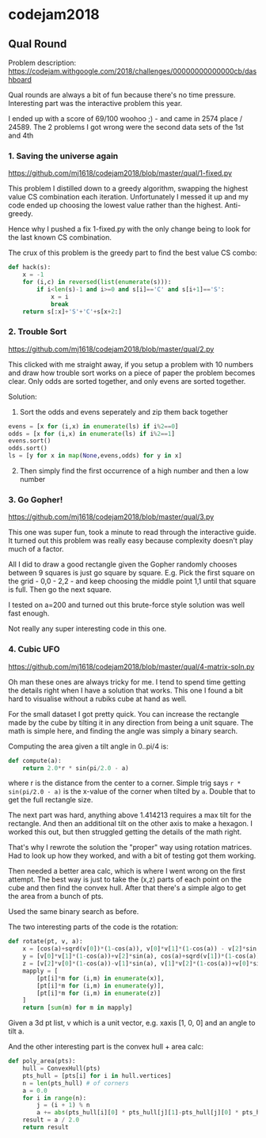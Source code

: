 # codejam2018

## Qual Round

Problem description:
https://codejam.withgoogle.com/2018/challenges/00000000000000cb/dashboard

Qual rounds are always a bit of fun because there's no time pressure. Interesting part was the interactive problem this year.

I ended up with a score of 69/100 woohoo ;) - and came in 2574 place / 24589.
The 2 problems I got wrong were the second data sets of the 1st and 4th

### 1. Saving the universe again
https://github.com/mj1618/codejam2018/blob/master/qual/1-fixed.py

This problem I distilled down to a greedy algorithm, swapping the highest value CS combination each iteration.
Unfortunately I messed it up and my code ended up choosing the lowest value rather than the highest.
Anti-greedy.

Hence why I pushed a fix 1-fixed.py with the only change being to look for the last known CS combination.

The crux of this problem is the greedy part to find the best value CS combo:
```python
def hack(s):
    x = -1
    for (i,c) in reversed(list(enumerate(s))):
        if i<len(s)-1 and i>=0 and s[i]=='C' and s[i+1]=='S':
            x = i
            break
    return s[:x]+'S'+'C'+s[x+2:]
```

### 2. Trouble Sort
https://github.com/mj1618/codejam2018/blob/master/qual/2.py

This clicked with me straight away, if you setup a problem with 10 numbers and draw how trouble sort works on a piece of paper the problem becomes clear.
Only odds are sorted together, and only evens are sorted together.

Solution:
1. Sort the odds and evens seperately and zip them back together
```python
evens = [x for (i,x) in enumerate(ls) if i%2==0]
odds = [x for (i,x) in enumerate(ls) if i%2==1]
evens.sort()
odds.sort()
ls = [y for x in map(None,evens,odds) for y in x]
```
2. Then simply find the first occurrence of a high number and then a low number

### 3. Go Gopher!
https://github.com/mj1618/codejam2018/blob/master/qual/3.py

This one was super fun, took a minute to read through the interactive guide.
It turned out this problem was really easy because complexity doesn't play much of a factor.

All I did to draw a good rectangle given the Gopher randomly chooses between 9 squares is just go square by square.
E.g. Pick the first square on the grid - 0,0 - 2,2 - and keep choosing the middle point 1,1 until that square is full.
Then go the next square.

I tested on a=200 and turned out this brute-force style solution was well fast enough.

Not really any super interesting code in this one.

### 4. Cubic UFO
https://github.com/mj1618/codejam2018/blob/master/qual/4-matrix-soln.py

Oh man these ones are always tricky for me.
I tend to spend time getting the details right when I have a solution that works.
This one I found a bit hard to visualise without a rubiks cube at hand as well.

For the small dataset I got pretty quick.
You can increase the rectangle made by the cube by tilting it in any direction from being a unit square.
The math is simple here, and finding the angle was simply a binary search.

Computing the area given a tilt angle in 0..pi/4 is:
```python
def compute(a):
    return 2.0*r * sin(pi/2.0 - a)
```
where r is the distance from the center to a corner.
Simple trig says `r * sin(pi/2.0 - a)` is the x-value of the corner when tilted by `a`.
Double that to get the full rectangle size.

The next part was hard, anything above 1.414213 requires a max tilt for the rectangle.
And then an additional tilt on the other axis to make a hexagon.
I worked this out, but then struggled getting the details of the math right.

That's why I rewrote the solution the "proper" way using rotation matrices.
Had to look up how they worked, and with a bit of testing got them working.

Then needed a better area calc, which is where I went wrong on the first attempt.
The best way is just to take the (x,z) parts of each point on the cube and then find the convex hull.
After that there's a simple algo to get the area from a bunch of pts.

Used the same binary search as before.

The two interesting parts of the code is the rotation:
```python
def rotate(pt, v, a):
    x = [cos(a)+sqrd(v[0])*(1-cos(a)), v[0]*v[1]*(1-cos(a)) - v[2]*sin(a), v[0]*v[2]*(1-cos(a))+v[1]*sin(a)]
    y = [v[0]*v[1]*(1-cos(a))+v[2]*sin(a), cos(a)+sqrd(v[1])*(1-cos(a)), v[1]*v[2]*(1-cos(a))-v[0]*sin(a)]
    z = [v[2]*v[0]*(1-cos(a))-v[1]*sin(a), v[1]*v[2]*(1-cos(a))+v[0]*sin(a), cos(a)+sqrd(v[2])*(1-cos(a))]
    mapply = [
        [pt[i]*m for (i,m) in enumerate(x)],
        [pt[i]*m for (i,m) in enumerate(y)],
        [pt[i]*m for (i,m) in enumerate(z)]
    ]
    return [sum(m) for m in mapply]
```
Given a 3d pt list, v which is a unit vector, e.g. xaxis [1, 0, 0] and an angle to tilt a.

And the other interesting part is the convex hull + area calc:
```python
def poly_area(pts):
    hull = ConvexHull(pts)
    pts_hull = [pts[i] for i in hull.vertices]
    n = len(pts_hull) # of corners
    a = 0.0
    for i in range(n):
        j = (i + 1) % n
        a += abs(pts_hull[i][0] * pts_hull[j][1]-pts_hull[j][0] * pts_hull[i][1])
    result = a / 2.0
    return result
```
